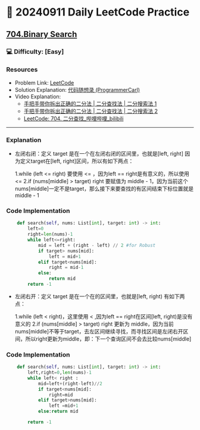 # :dart: 20240911 Daily LeetCode Practice

## [704.Binary Search](https://leetcode.com/problems/binary-search/)
### :computer: Difficulty: [Easy]

### Resources
- Problem Link: [LeetCode](https://leetcode.com/problems/binary-search/)
- Solution Explanation: [代码随想录 (ProgrammerCarl)](https://programmercarl.com/)
- Video Explanation: 
  - [手把手带你拆出正确的二分法 | 二分查找法 | 二分搜索法 1](https://www.bilibili.com/)
  - [手把手带你拆出正确的二分法 | 二分查找法 | 二分搜索法 2](https://www.bilibili.com/)
  - [LeetCode: 704. 二分查找_哔哩哔哩_bilibili](https://www.bilibili.com/)

---


### Explanation
- 左闭右闭：定义 target 是在一个在左闭右闭的区间里，也就是[left, right] 
  因为定义target在[left, right]区间，所以有如下两点：

  1.while (left <= right) 要使用 <= ，因为left == right是有意义的，所以使用 <=
  2.if (nums[middle] > target) right 要赋值为 middle - 1，因为当前这个nums[middle]一定不是target，那么接下来要查找的有区间结束下标位置就是 middle - 1

### Code Implementation
```python
    def search(self, nums: List[int], target: int) -> int:
        left=0
        right=len(nums)-1
        while left<=right:
            mid = left + (right - left) // 2 #for Robust
            if target> nums[mid]:
                left = mid+1
            elif target<nums[mid]:
                right = mid-1
            else:
                return mid
        return -1
```

- 左闭右开：定义 target 是在一个在的区间里，也就是[left, right) 
有如下两点：

  1.while (left < right)，这里使用 < ,因为left == right在区间[left, right)是没有意义的
  2.if (nums[middle] > target) right 更新为 middle，因为当前nums[middle]不等于target，去左区间继续寻找，而寻找区间是左闭右开区间，所以right更新为middle，即：下一个查询区间不会去比较nums[middle]

### Code Implementation
```python
    def search(self, nums: List[int], target: int) -> int:
        left,right=0,len(nums)-1
        while left< right :
            mid=left+(right-left)//2
            if target<nums[mid]:
                right=mid
            elif target>nums[mid]:
                left =mid+1
            else:return mid

        return -1
```

